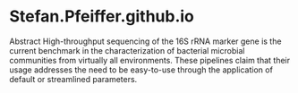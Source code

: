 # Stefan.Pfeiffer.github.io

Abstract
High-throughput sequencing of the 16S rRNA marker gene is the current benchmark in the characterization of bacterial microbial communities
from virtually all environments.
These pipelines claim that their usage addresses the need to be easy-to-use through the application of default or streamlined parameters. 
